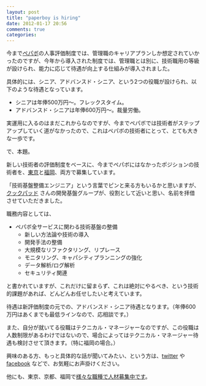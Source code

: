 ```yaml
---
layout: post
title: "paperboy is hiring"
date: 2012-01-17 20:56
comments: true
categories: 
---
```


今まで[ペパボ](http://www.paperboy.co.jp/)の人事評価制度では、管理職のキャリアプランしか想定されていかったのですが、今年から導入された制度では、管理職とは別に、技術職用の等級が設けられ、能力に応じて待遇が向上する仕組みが導入されました。

具体的には、シニア、アドバンスド・シニア、という2つの役職が設けられ、以下のような待遇となっています。

 * シニアは年俸500万円〜。フレックスタイム。
 * アドバンスド・シニアは年俸600万円〜。裁量労働。

実運用に入るのはまだこれからなのですが、今までペパボでは技術者がステップアップしていく道がなかったので、これはペパボの技術者にとって、とても大きな一歩です。

で、本題。

新しい技術者の評価制度をベースに、今までペパボにはなかったポジションの技術者を、[東京](https://js01.jposting.net/paperboy/u/recruit/job.phtml?job_code=23)と[福岡](https://js01.jposting.net/paperboy/u/recruit/job.phtml?job_code=24)、両方で募集しています。

「技術基盤整備エンジニア」という言葉でピンと来る方もいるかと思いますが、[クックパッド](http://cookpad.com/) さんの開発基盤グループが、役割として近いと思い、名前を拝借させていただきました。

職務内容としては、

 * ペパボ全サービスに関わる技術基盤の整備
   * 新しい方法論や技術の導入
   * 開発手法の整備
   * 大規模なリファクタリング、リプレース
   * モニタリング、キャパシティプランニングの強化
   * データ解析/ログ解析
   * セキュリティ関連

と書かれていますが、これだけに留まらず、これは絶対にやるべき、という技術的課題があれば、どんどんお任せしたいと考えています。

待遇は新評価制度の元での、アドバンスド・シニア待遇となります。（年俸600万円はあくまでも最低ラインなので、応相談です。）

また、自分が就いてる役職はテクニカル・マネージャーなのですが、この役職は人数制限があるわけではないので、場合によってはテクニカル・マネージャー待遇も検討させて頂きます。（特に福岡の場合。）

興味のある方、もっと具体的な話が聞いてみたい、という方は、[twitter](http://twitter.com/gosukenator) や [facebook](http://www.facebook.com/gosukenator) などで、お気軽にお声掛けください。

他にも、東京、京都、福岡で[様々な職種で人材募集中です](https://js01.jposting.net/paperboy/u/recruit/job.phtml)。
